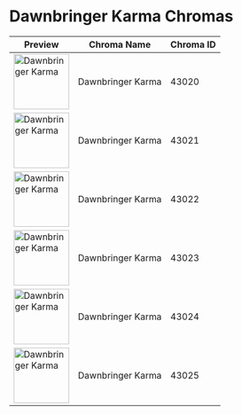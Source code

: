 # Dawnbringer Karma Chromas

| Preview | Chroma Name | Chroma ID |
|---|---|---|
| <img src='https://raw.communitydragon.org/latest/plugins/rcp-be-lol-game-data/global/default/v1/champion-chroma-images/43/43020.png' alt='Dawnbringer Karma' width='100'> | Dawnbringer Karma | 43020 |
| <img src='https://raw.communitydragon.org/latest/plugins/rcp-be-lol-game-data/global/default/v1/champion-chroma-images/43/43021.png' alt='Dawnbringer Karma' width='100'> | Dawnbringer Karma | 43021 |
| <img src='https://raw.communitydragon.org/latest/plugins/rcp-be-lol-game-data/global/default/v1/champion-chroma-images/43/43022.png' alt='Dawnbringer Karma' width='100'> | Dawnbringer Karma | 43022 |
| <img src='https://raw.communitydragon.org/latest/plugins/rcp-be-lol-game-data/global/default/v1/champion-chroma-images/43/43023.png' alt='Dawnbringer Karma' width='100'> | Dawnbringer Karma | 43023 |
| <img src='https://raw.communitydragon.org/latest/plugins/rcp-be-lol-game-data/global/default/v1/champion-chroma-images/43/43024.png' alt='Dawnbringer Karma' width='100'> | Dawnbringer Karma | 43024 |
| <img src='https://raw.communitydragon.org/latest/plugins/rcp-be-lol-game-data/global/default/v1/champion-chroma-images/43/43025.png' alt='Dawnbringer Karma' width='100'> | Dawnbringer Karma | 43025 |
